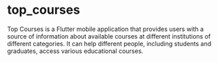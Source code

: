 # top_courses

Top Courses is a Flutter mobile application that provides users with a source of information about available courses at different institutions of different categories. 
It can help different people, including students and graduates, access various educational courses.

